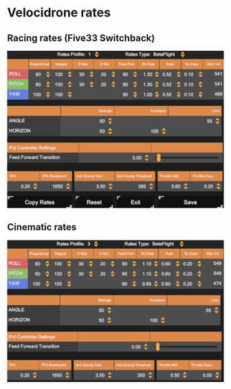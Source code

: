 # Velocidrone rates

## Racing rates (Five33 Switchback)

![Racing rates](images/velocidrone-racing.png)

## Cinematic rates

![Cinematic rates](images/velocidrone-cine.png)